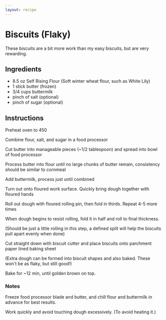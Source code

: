 ```yaml
---
layout: recipe
---
```


# Biscuits (Flaky)
These biscuits are a bit more work than my easy biscuits, but are very rewarding.

## Ingredients
- 8.5 oz Self Rising Flour (Soft winter wheat flour, such as White Lily)
- 1 stick butter (frozen)
- 3/4 cups buttermilk
- pinch of salt (optional)
- pinch of sugar (optional)

## Instructions
Preheat oven to 450

Combine flour, salt, and sugar in a food processor

Cut butter into manageable pieces (~1/2 tablespoon) and spread into bowl of food processor

Process butter into flour until no large chunks of butter remain, consistency should be similar to cornmeal

Add buttermilk, process just until combined

Turn out onto floured work surface. Quickly bring dough together with floured hands

Roll out dough with floured rolling pin, then fold in thirds. Repeat 4-5 more times 

When dough begins to resist rolling, fold it in half and roll to final thickness.

(Should be just a little rolling in this step, a defined split will help the biscuits pull apart evenly when done)

Cut straight down with biscuit cutter and place biscuits onto parchment paper lined baking sheet

(Extra dough can be formed into biscuit shapes and also baked. These won't be as flaky, but still good!)

Bake for ~12 min, until golden brown on top. 

### Notes

Freeze food processor blade and butter, and chill flour and buttermilk in advance for best results.

Work quickly and avoid touching dough excessively. (To avoid heating it.)